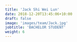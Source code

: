 ```yaml
---
title: 'Jack Shi Wei Lun'
date: 2018-12-20T13:45:06+10:00
draft: false
image: 'images/team/Jack.jpg'
jobtitle: 'BACHELOR STUDENT'
weight: 6
---
```

